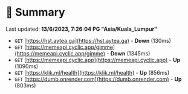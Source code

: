 # 📖 Summary
Last updated: **13/6/2023, 7:26:04 PG "Asia/Kuala_Lumpur"**

- `GET` [https://hst.aytea.ga](https://hst.aytea.ga) - **Down** (130ms)
- `GET` [https://memeapi.cyclic.app/gimme](https://memeapi.cyclic.app/gimme) - **Down** (1345ms)
- `GET` [https://memeapi.cyclic.app](https://memeapi.cyclic.app) - **Up** (1090ms)
- `GET` [https://klik.ml/health](https://klik.ml/health) - **Up** (856ms)
- `GET` [https://dumb.onrender.com](https://dumb.onrender.com) - **Up** (803ms)

